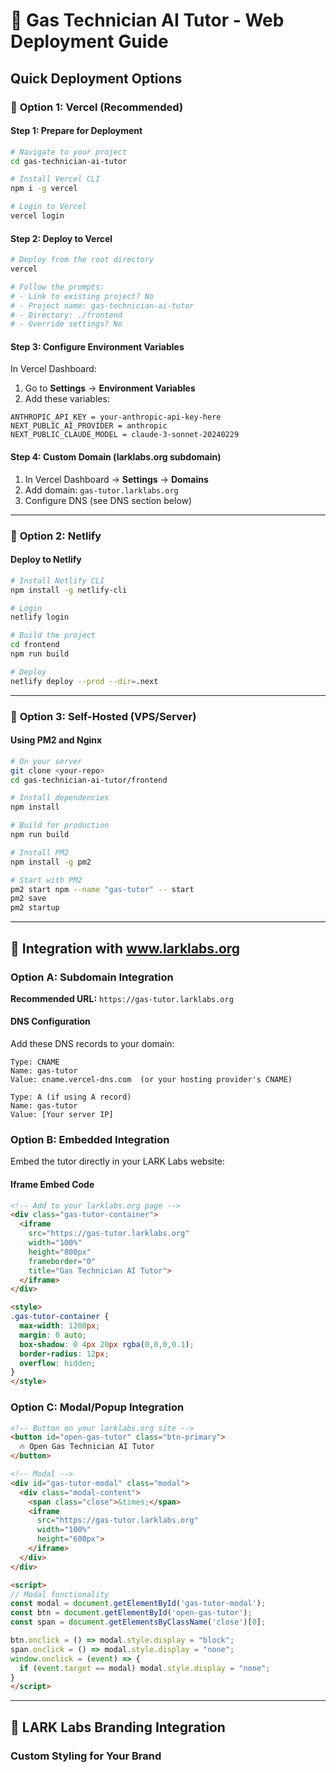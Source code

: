 # 🚀 Gas Technician AI Tutor - Web Deployment Guide

## Quick Deployment Options

### 🥇 **Option 1: Vercel (Recommended)**

#### **Step 1: Prepare for Deployment**
```bash
# Navigate to your project
cd gas-technician-ai-tutor

# Install Vercel CLI
npm i -g vercel

# Login to Vercel
vercel login
```

#### **Step 2: Deploy to Vercel**
```bash
# Deploy from the root directory
vercel

# Follow the prompts:
# - Link to existing project? No
# - Project name: gas-technician-ai-tutor
# - Directory: ./frontend
# - Override settings? No
```

#### **Step 3: Configure Environment Variables**
In Vercel Dashboard:
1. Go to **Settings** → **Environment Variables**
2. Add these variables:

```
ANTHROPIC_API_KEY = your-anthropic-api-key-here
NEXT_PUBLIC_AI_PROVIDER = anthropic
NEXT_PUBLIC_CLAUDE_MODEL = claude-3-sonnet-20240229
```

#### **Step 4: Custom Domain (larklabs.org subdomain)**
1. In Vercel Dashboard → **Settings** → **Domains**
2. Add domain: `gas-tutor.larklabs.org`
3. Configure DNS (see DNS section below)

---

### 🥈 **Option 2: Netlify**

#### **Deploy to Netlify**
```bash
# Install Netlify CLI
npm install -g netlify-cli

# Login
netlify login

# Build the project
cd frontend
npm run build

# Deploy
netlify deploy --prod --dir=.next
```

---

### 🥉 **Option 3: Self-Hosted (VPS/Server)**

#### **Using PM2 and Nginx**
```bash
# On your server
git clone <your-repo>
cd gas-technician-ai-tutor/frontend

# Install dependencies
npm install

# Build for production
npm run build

# Install PM2
npm install -g pm2

# Start with PM2
pm2 start npm --name "gas-tutor" -- start
pm2 save
pm2 startup
```

---

## 🔗 Integration with www.larklabs.org

### **Option A: Subdomain Integration**
**Recommended URL:** `https://gas-tutor.larklabs.org`

#### **DNS Configuration**
Add these DNS records to your domain:

```
Type: CNAME
Name: gas-tutor
Value: cname.vercel-dns.com  (or your hosting provider's CNAME)

Type: A (if using A record)
Name: gas-tutor
Value: [Your server IP]
```

### **Option B: Embedded Integration**
Embed the tutor directly in your LARK Labs website:

#### **Iframe Embed Code**
```html
<!-- Add to your larklabs.org page -->
<div class="gas-tutor-container">
  <iframe
    src="https://gas-tutor.larklabs.org"
    width="100%"
    height="800px"
    frameborder="0"
    title="Gas Technician AI Tutor">
  </iframe>
</div>

<style>
.gas-tutor-container {
  max-width: 1200px;
  margin: 0 auto;
  box-shadow: 0 4px 20px rgba(0,0,0,0.1);
  border-radius: 12px;
  overflow: hidden;
}
</style>
```

### **Option C: Modal/Popup Integration**
```html
<!-- Button on your larklabs.org site -->
<button id="open-gas-tutor" class="btn-primary">
  🔥 Open Gas Technician AI Tutor
</button>

<!-- Modal -->
<div id="gas-tutor-modal" class="modal">
  <div class="modal-content">
    <span class="close">&times;</span>
    <iframe
      src="https://gas-tutor.larklabs.org"
      width="100%"
      height="600px">
    </iframe>
  </div>
</div>

<script>
// Modal functionality
const modal = document.getElementById('gas-tutor-modal');
const btn = document.getElementById('open-gas-tutor');
const span = document.getElementsByClassName('close')[0];

btn.onclick = () => modal.style.display = "block";
span.onclick = () => modal.style.display = "none";
window.onclick = (event) => {
  if (event.target == modal) modal.style.display = "none";
}
</script>
```

---

## 🎨 LARK Labs Branding Integration

### **Custom Styling for Your Brand**